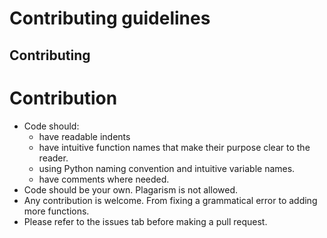 # Contributing guidelines

## Contributing
# Contribution
* Code should:
    * have readable indents
    * have intuitive function names that make their purpose clear to the reader.
    * using Python naming convention and intuitive variable names.
    * have comments where needed.
* Code should be your own. Plagarism is not allowed.
* Any contribution is welcome. From fixing a grammatical error to adding more functions.
* Please refer to the issues tab before making a pull request.
